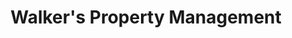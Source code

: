 ---
title: "Walker's Property Management"
url: /cheney/walkers-property-management/
shop: estate agent
---